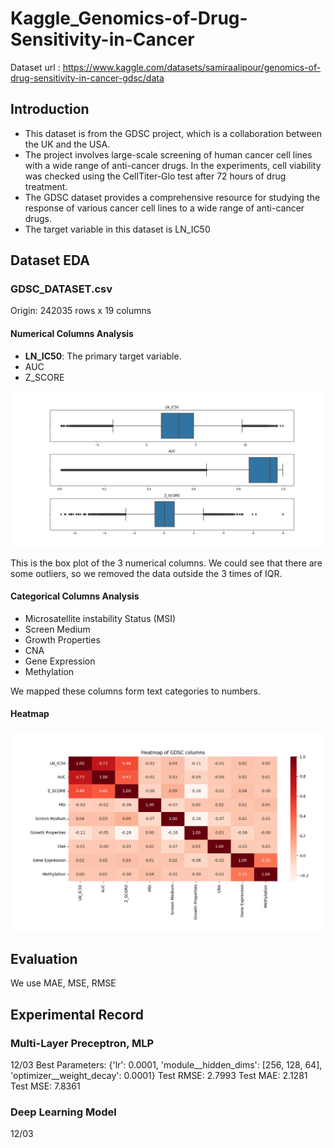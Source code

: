 # Kaggle_Genomics-of-Drug-Sensitivity-in-Cancer
Dataset url : https://www.kaggle.com/datasets/samiraalipour/genomics-of-drug-sensitivity-in-cancer-gdsc/data
## Introduction
* This dataset is from the GDSC project, which is a collaboration between the UK and the USA.
* The project involves large-scale screening of human cancer cell lines with a wide range of anti-cancer drugs. In the experiments, cell viability was checked using the CellTiter-Glo test after 72 hours of drug treatment.
* The GDSC dataset provides a comprehensive resource for studying the response of various cancer cell lines to a wide range of anti-cancer drugs.
* The target variable in this dataset is LN_IC50
## Dataset EDA
### GDSC_DATASET.csv
Origin: 242035 rows x 19 columns
#### Numerical Columns Analysis
* **LN_IC50**: The primary target variable.
* AUC
* Z_SCORE

![image](https://github.com/andrew76214/Kaggle_Genomics-of-Drug-Sensitivity-in-Cancer/blob/main/IMG/GDSC_col_boxplot.png)

This is the box plot of the 3 numerical columns. We could see that there are some outliers, so we removed the data outside the 3 times of IQR.
#### Categorical Columns Analysis
* Microsatellite instability Status (MSI)
* Screen Medium
* Growth Properties
* CNA
* Gene Expression
* Methylation

We mapped these columns form text categories to numbers.
#### Heatmap
![image](https://github.com/andrew76214/Kaggle_Genomics-of-Drug-Sensitivity-in-Cancer/blob/main/IMG/Heatmap.png)

## Evaluation
We use MAE, MSE, RMSE

## Experimental Record
### Multi-Layer Preceptron, MLP
12/03
Best Parameters: {'lr': 0.0001, 'module__hidden_dims': [256, 128, 64], 'optimizer__weight_decay': 0.0001}
Test RMSE: 2.7993
Test MAE: 2.1281
Test MSE: 7.8361

### Deep Learning Model
12/03
